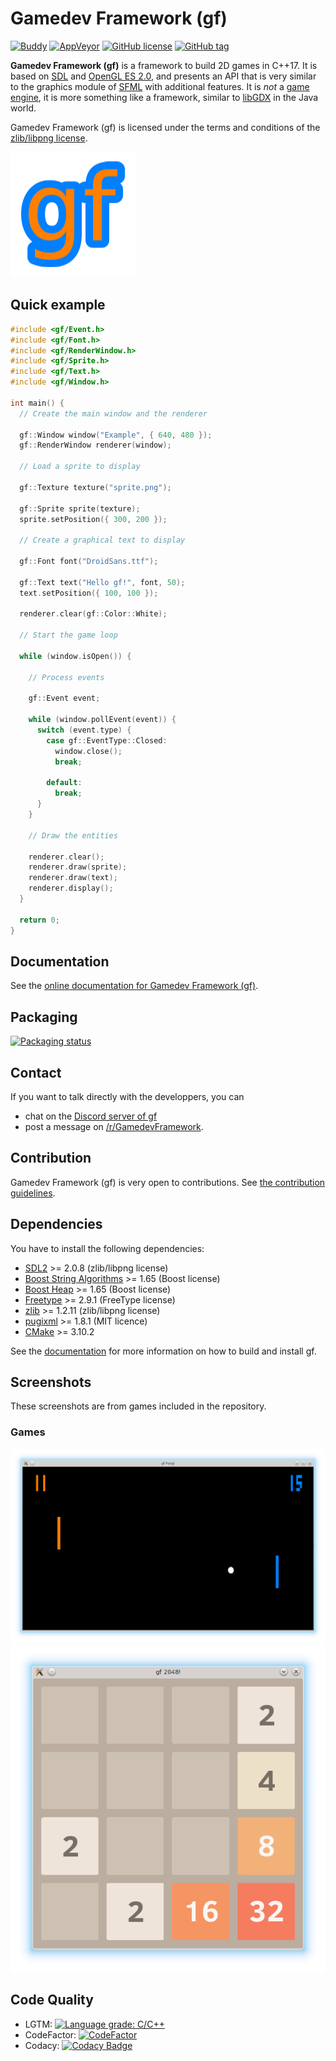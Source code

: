 # Gamedev Framework (gf)

[![Buddy](https://app.buddy.works/jube/gf/pipelines/pipeline/337210/badge.svg?token=23ffd15ec7784efca148879f00926ce2b5dbe8a431c91c1a0836bb04c2124ad1 "Buddy")](https://app.buddy.works/jube/gf/pipelines/pipeline/337210)
[![AppVeyor](https://img.shields.io/appveyor/ci/jube/gf.svg?style=flat-square)](https://ci.appveyor.com/project/jube/gf)
[![GitHub license](https://img.shields.io/badge/license-zlib-blue.svg?style=flat-square)](https://raw.githubusercontent.com/GamedevFramework/gf/master/LICENSE)
[![GitHub tag](https://img.shields.io/github/tag/GamedevFramework/gf.svg?style=flat-square)](https://github.com/GamedevFramework/gf/tags)

__Gamedev Framework (gf)__ is a framework to build 2D games in C++17. It is based on [SDL](https://www.libsdl.org/) and [OpenGL ES 2.0](https://www.khronos.org/opengles/2_X/), and presents an API that is very similar to the graphics module of [SFML](http://www.sfml-dev.org/) with additional features. It is _not_ a [game engine](https://en.wikipedia.org/wiki/Game_engine), it is more something like a framework, similar to [libGDX](https://libgdx.badlogicgames.com/) in the Java world.

Gamedev Framework (gf) is licensed under the terms and conditions of the [zlib/libpng license](https://opensource.org/licenses/Zlib).

![Gamedev Framework (gf)](gf_logo.png)

## Quick example

```cpp
#include <gf/Event.h>
#include <gf/Font.h>
#include <gf/RenderWindow.h>
#include <gf/Sprite.h>
#include <gf/Text.h>
#include <gf/Window.h>

int main() {
  // Create the main window and the renderer

  gf::Window window("Example", { 640, 480 });
  gf::RenderWindow renderer(window);

  // Load a sprite to display

  gf::Texture texture("sprite.png");

  gf::Sprite sprite(texture);
  sprite.setPosition({ 300, 200 });

  // Create a graphical text to display

  gf::Font font("DroidSans.ttf");

  gf::Text text("Hello gf!", font, 50);
  text.setPosition({ 100, 100 });

  renderer.clear(gf::Color::White);

  // Start the game loop

  while (window.isOpen()) {

    // Process events

    gf::Event event;

    while (window.pollEvent(event)) {
      switch (event.type) {
        case gf::EventType::Closed:
          window.close();
          break;

        default:
          break;
      }
    }

    // Draw the entities

    renderer.clear();
    renderer.draw(sprite);
    renderer.draw(text);
    renderer.display();
  }

  return 0;
}
```

## Documentation

See the [online documentation for Gamedev Framework (gf)](http://gamedevframework.github.io/).

## Packaging

[![Packaging status](https://repology.org/badge/vertical-allrepos/gamedev-framework.svg)](https://repology.org/project/gamedev-framework/versions)

## Contact

If you want to talk directly with the developpers, you can

- chat on the [Discord server of gf](https://discord.gg/2fXM3T4)
- post a message on [/r/GamedevFramework](https://www.reddit.com/r/GamedevFramework/).

## Contribution

Gamedev Framework (gf) is very open to contributions. See [the contribution guidelines](CONTRIBUTING.md).

## Dependencies

You have to install the following dependencies:

- [SDL2](https://www.libsdl.org/) >= 2.0.8 (zlib/libpng license)
- [Boost String Algorithms](http://www.boost.org/doc/libs/release/libs/algorithm/string/) >= 1.65 (Boost license)
- [Boost Heap](http://www.boost.org/doc/libs/release/libs/heap/) >= 1.65 (Boost license)
- [Freetype](http://freetype.org/) >= 2.9.1 (FreeType license)
- [zlib](https://zlib.net/) >= 1.2.11 (zlib/libpng license)
- [pugixml](https://pugixml.org/) >= 1.8.1 (MIT licence)
- [CMake](https://cmake.org/) >= 3.10.2

See the [documentation](http://gamedevframework.github.io/latest/build_and_install.html) for more information on how to build and install gf.

## Screenshots

These screenshots are from games included in the repository.

### Games

![gf Pong!](games/gf_pong/gf_pong.png)
![gf 2048!](games/gf_2048/gf_2048.png)

## Code Quality

- LGTM: [![Language grade: C/C++](https://img.shields.io/lgtm/grade/cpp/g/GamedevFramework/gf.svg?logo=lgtm&logoWidth=18)](https://lgtm.com/projects/g/GamedevFramework/gf/context:cpp)
- CodeFactor: [![CodeFactor](https://www.codefactor.io/repository/github/gamedevframework/gf/badge)](https://www.codefactor.io/repository/github/gamedevframework/gf)
- Codacy: [![Codacy Badge](https://app.codacy.com/project/badge/Grade/8199bae5ed3b4f7fb50ad23bbe1867fc)](https://www.codacy.com/gh/GamedevFramework/gf/dashboard?utm_source=github.com&amp;utm_medium=referral&amp;utm_content=GamedevFramework/gf&amp;utm_campaign=Badge_Grade)
